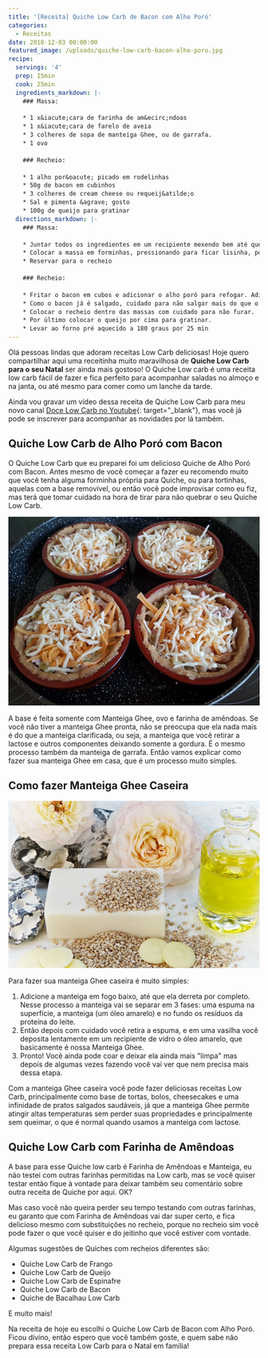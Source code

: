 ```yaml
---
title: '[Receita] Quiche Low Carb de Bacon com Alho Poró'
categories:
  - Receitas
date: 2018-12-03 00:00:00
featured_image: /uploads/quiche-low-carb-bacon-alho-poro.jpg
recipe:
  servings: '4'
  prep: 15min
  cook: 25min
  ingredients_markdown: |-
    ### Massa:

    * 1 x&iacute;cara de farinha de am&ecirc;ndoas
    * 1 x&iacute;cara de farelo de aveia
    * 3 colheres de sopa de manteiga Ghee, ou de garrafa.
    * 1 ovo

    ### Recheio:

    * 1 alho por&oacute; picado em rodelinhas
    * 50g de bacon em cubinhos
    * 3 colheres de cream cheese ou requeij&atilde;o
    * Sal e pimenta &agrave; gosto
    * 100g de queijo para gratinar
  directions_markdown: |-
    ### Massa:
    
    * Juntar todos os ingredientes em um recipiente mexendo bem até que se forme um massa consistente.
    * Colocar a massa em forminhas, pressionando para ficar lisinha, porém não muito fina
    * Reservar para o recheio
    
    ### Recheio:

    * Fritar o bacon em cubos e adicionar o alho poró para refogar. Adicionar o cream cheese ou requeijão para dar uma cremosidade, mas não deixando o recheio muito líquido.
    * Como o bacon já é salgado, cuidado para não salgar mais do que o necessário.
    * Colocar o recheio dentro das massas com cuidado para não furar.
    * Por último colocar o queijo por cima para gratinar.
    * Levar ao forno pré aquecido a 180 graus por 25 min 
---
```


Olá pessoas lindas que adoram receitas Low Carb deliciosas! Hoje quero compartilhar aqui uma receitinha muito maravilhosa de **Quiche Low Carb para o seu Natal** ser ainda mais gostoso! O Quiche Low carb é uma receita low carb fácil de fazer e fica perfeito para acompanhar saladas no almoço e na janta, ou até mesmo para comer como um lanche da tarde.

Ainda vou gravar um vídeo dessa receita de Quiche Low Carb para meu novo canal [Doce Low Carb no Youtube](https://www.youtube.com/fabiolafaria?sub_confirmation=1){: target="_blank"}, mas você já pode se inscrever para acompanhar as novidades por lá também.

## **Quiche Low Carb de Alho Poró com Bacon**

O Quiche Low Carb que eu preparei foi um delicioso Quiche de Alho Poró com Bacon. Antes mesmo de você começar a fazer eu recomendo muito que você tenha alguma forminha própria para Quiche, ou para tortinhas, aquelas com a base removível, ou então você pode improvisar como eu fiz, mas terá que tomar cuidado na hora de tirar para não quebrar o seu Quiche Low Carb.

![](/uploads/quiche-low-carb-forminha.jpg)

A base é feita somente com Manteiga Ghee, ovo e farinha de amêndoas. Se você não tiver a manteiga Ghee pronta, não se preocupa que ela nada mais é do que a manteiga clarificada, ou seja, a manteiga que você retirar a lactose e outros componentes deixando somente a gordura. É o mesmo processo também da manteiga de garrafa. Então vamos explicar como fazer sua manteiga Ghee em casa, que é um processo muito simples.

## Como fazer Manteiga Ghee Caseira

![](/uploads/manteiga-ghee-clarificada.jpg)

Para fazer sua manteiga Ghee caseira é muito simples:

1. Adicione a manteiga em fogo baixo, até que ela derreta por completo. Nesse processo a manteiga vai se separar em 3 fases: uma espuma na superfície, a manteiga (um óleo amarelo) e no fundo os resíduos da proteína do leite. 
2. Então depois com cuidado você retira a espuma, e em uma vasilha você deposita lentamente em um recipiente de vidro o óleo amarelo, que basicamente é nossa Manteiga Ghee.
3. Pronto! Você ainda pode coar e deixar ela ainda mais "limpa" mas depois de algumas vezes fazendo você vai ver que nem precisa mais dessa etapa.

Com a manteiga Ghee caseira você pode fazer deliciosas receitas Low Carb, principalmente como base de tortas, bolos, cheesecakes e uma infinidade de pratos salgados saudáveis, já que a manteiga Ghee permite atingir altas temperaturas sem perder suas propriedades e principalmente sem queimar, o que é normal quando usamos a manteiga com lactose.

## Quiche Low Carb com Farinha de Amêndoas

A base para esse Quiche low carb é Farinha de Amêndoas e Manteiga, eu não testei com outras farinhas permitidas na Low carb, mas se você quiser testar então fique à vontade para deixar também seu comentário sobre outra receita de Quiche por aqui. OK?

Mas caso você não queira perder seu tempo testando com outras farinhas, eu garanto que com Farinha de Amêndoas vai dar super certo, e fica delicioso mesmo com substituições no recheio, porque no recheio sim você pode fazer o que você quiser e do jeitinho que você estiver com vontade.

Algumas sugestões de Quiches com recheios diferentes são:

* Quiche Low Carb de Frango
* Quiche Low Carb de Queijo
* Quiche Low Carb de Espinafre
* Quiche Low Carb de Bacon
* Quiche de Bacalhau Low Carb

E muito mais!

Na receita de hoje eu escolhi o Quiche Low Carb de Bacon com Alho Poró. Ficou divino, então espero que você também goste, e quem sabe não prepara essa receita Low Carb para o Natal em família!